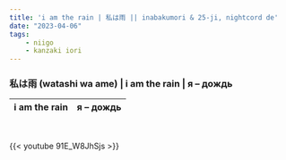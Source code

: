 ```yaml
---
title: 'i am the rain | 私は雨 || inabakumori & 25-ji, nightcord de'
date: "2023-04-06"
tags:
    - niigo
    - kanzaki iori
---
```


### 私は雨 (watashi wa ame) | i am the rain | я – дождь

i am the rain | я – дождь
--|--

<br>

{{< youtube 91E_W8JhSjs >}}
